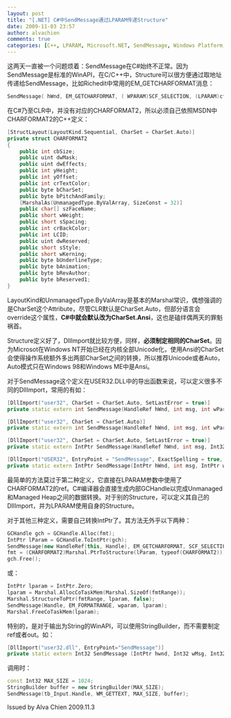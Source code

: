 ```yaml
---
layout: post
title: "[.NET] C#中SendMessage通过LPARAM传递Structure"
date: 2009-11-03 23:57
author: alvachien
comments: true
categories: [C++, LPARAM, Microsoft.NET, SendMessage, Windows Platform, 技术Tips]
---
```

<div id="bp-5CD1AA99D25FD840_938-content">

这两天一直被一个问题烦着：SendMessage在C#始终不正常。因为SendMessage是标准的WinAPI，在C/C++中，Structure可以很方便通过取地址传递给SendMessage，比如Richedit中常用的EM_GETCHARFORMAT消息：
```C++
SendMessage( hWnd, EM_GETCHARFORMAT, ( WPARAM)SCF_SELECTION, (LPARAM)cfm );
```

在C#乃至CLR中，并没有对应的CHARFORMAT2，所以必须自己依照MSDN中CHARFORMAT2的C++定义：
```C++
[StructLayout(LayoutKind.Sequential, CharSet = CharSet.Auto)]
private struct CHARFORMAT2
{
    public int cbSize;
    public uint dwMask;
    public uint dwEffects;
    public int yHeight;
    public int yOffset;
    public int crTextColor;
    public byte bCharSet;
    public byte bPitchAndFamily;
    [MarshalAs(UnmanagedType.ByValArray, SizeConst = 32)]
    public char[] szFaceName;
    public short wWeight;
    public short sSpacing;
    public int crBackColor;
    public int LCID;
    public uint dwReserved;
    public short sStyle;
    public short wKerning;
    public byte bUnderlineType;
    public byte bAnimation;
    public byte bRevAuthor;
    public byte bReserved1;
}
```
LayoutKind和UnmanagedType.ByValArray是基本的Marshal常识，偶想强调的是CharSet这个Attribute，尽管CLR默认是CharSet.Auto，但部分语言会override这个属性，**C#中就会默认改为CharSet.Ansi**，这也是磕绊偶两天的罪魁祸首。

Structure定义好了，DllImport就比较方便，同样，**必须制定相同的CharSet**。因为Microsot在Windows NT开始已经在内核全部Unicode化，使用Ansi的CharSet会使得操作系统额外多出两部CharSet之间的转换，所以推荐Unicode或者Auto，Auto模式只在Windows 98和Windows ME中是Ansi。

对于SendMessage这个定义在USER32.DLL中的导出函数来说，可以定义很多不同的DllImport，常用的有如：
```C++
[DllImport("user32", CharSet = CharSet.Auto, SetLastError = true)]
private static extern int SendMessage(HandleRef hWnd, int msg, int wParam, int lParam);

[DllImport("user32", CharSet = CharSet.Auto)]
private static extern int SendMessage(HandleRef hWnd, int msg, int wParam, ref CHARFORMAT2 lParam);

[DllImport("user32", CharSet = CharSet.Auto, SetLastError = true)]
private static extern IntPtr SendMessage(HandleRef hWnd, int msg, Int32 wParam, ref IntPtr lParam);

[DllImport("USER32", EntryPoint = "SendMessage", ExactSpelling = true, CharSet = CharSet.Auto, SetLastError = true)]
private static extern IntPtr SendMessage(IntPtr hWnd, int msg, IntPtr wp, IntPtr lp);
```

最简单的方法莫过于第二种定义，它直接在LPARAM参数中使用了CHARFORMAT2的ref。C#编译器会直接生成内部GCHandle以完成Unmanaged和Managed Heap之间的数据转换。对于别的Structure，可以定义其自己的DllImport，并为LPARAM使用自身的Structure。

对于其他三种定义，需要自己转换IntPtr了。其方法无外乎以下两种：
```C++
GCHandle gch = GCHandle.Alloc(fmt);
IntPtr lParam = GCHandle.ToIntPtr(gch);
SendMessage(new HandleRef(this, Handle), EM_GETCHARFORMAT, SCF_SELECTION, ref lParam);
fmt = (CHARFORMAT2)Marshal.PtrToStructure(lParam, typeof(CHARFORMAT2));
gch.Free();
```

或：
```C++
IntPtr lparam = IntPtr.Zero;
lparam = Marshal.AllocCoTaskMem(Marshal.SizeOf(fmtRange));
Marshal.StructureToPtr(fmtRange, lparam, false);
SendMessage(Handle, EM_FORMATRANGE, wparam, lparam);
Marshal.FreeCoTaskMem(lparam);
```

特别的，是对于输出为String的WinAPI，可以使用StringBuilder，而不需要制定ref或者out。如：
```C++
[DllImport("user32.dll", EntryPoint="SendMessage")]
private static extern Int32 SendMessage (IntPtr hwnd, Int32 wMsg, Int32 wParam, StringBuilder lParam);
```

调用时：
```C++
const Int32 MAX_SIZE = 1024;
StringBuilder buffer = new StringBuilder(MAX_SIZE);
SendMessage(tb_Input.Handle, WM_GETTEXT, MAX_SIZE, buffer);
```

Issued by Alva Chien
2009.11.3

